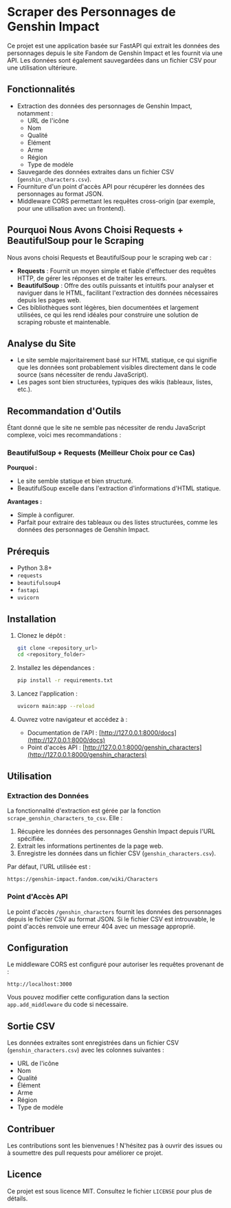 # Scraper des Personnages de Genshin Impact

Ce projet est une application basée sur FastAPI qui extrait les données des personnages depuis le site Fandom de Genshin Impact et les fournit via une API. Les données sont également sauvegardées dans un fichier CSV pour une utilisation ultérieure.

## Fonctionnalités

- Extraction des données des personnages de Genshin Impact, notamment :
  - URL de l'icône
  - Nom
  - Qualité
  - Élément
  - Arme
  - Région
  - Type de modèle
- Sauvegarde des données extraites dans un fichier CSV (`genshin_characters.csv`).
- Fourniture d'un point d'accès API pour récupérer les données des personnages au format JSON.
- Middleware CORS permettant les requêtes cross-origin (par exemple, pour une utilisation avec un frontend).

## Pourquoi Nous Avons Choisi Requests + BeautifulSoup pour le Scraping

Nous avons choisi Requests et BeautifulSoup pour le scraping web car :

- **Requests** : Fournit un moyen simple et fiable d'effectuer des requêtes HTTP, de gérer les réponses et de traiter les erreurs.
- **BeautifulSoup** : Offre des outils puissants et intuitifs pour analyser et naviguer dans le HTML, facilitant l'extraction des données nécessaires depuis les pages web.
- Ces bibliothèques sont légères, bien documentées et largement utilisées, ce qui les rend idéales pour construire une solution de scraping robuste et maintenable.

## Analyse du Site

- Le site semble majoritairement basé sur HTML statique, ce qui signifie que les données sont probablement visibles directement dans le code source (sans nécessiter de rendu JavaScript).
- Les pages sont bien structurées, typiques des wikis (tableaux, listes, etc.).

## Recommandation d'Outils

Étant donné que le site ne semble pas nécessiter de rendu JavaScript complexe, voici mes recommandations :

### BeautifulSoup + Requests (Meilleur Choix pour ce Cas)

**Pourquoi :**

- Le site semble statique et bien structuré.
- BeautifulSoup excelle dans l'extraction d'informations d'HTML statique.

**Avantages :**

- Simple à configurer.
- Parfait pour extraire des tableaux ou des listes structurées, comme les données des personnages de Genshin Impact.

## Prérequis

- Python 3.8+
- `requests`
- `beautifulsoup4`
- `fastapi`
- `uvicorn`

## Installation

1. Clonez le dépôt :

   ```bash
   git clone <repository_url>
   cd <repository_folder>
   ```

2. Installez les dépendances :

   ```bash
   pip install -r requirements.txt
   ```

3. Lancez l'application :

   ```bash
   uvicorn main:app --reload
   ```

4. Ouvrez votre navigateur et accédez à :

   - Documentation de l'API : [http://127.0.0.1:8000/docs](http://127.0.0.1:8000/docs)
   - Point d'accès API : [http://127.0.0.1:8000/genshin_characters](http://127.0.0.1:8000/genshin_characters)

## Utilisation

### Extraction des Données

La fonctionnalité d'extraction est gérée par la fonction `scrape_genshin_characters_to_csv`. Elle :

1. Récupère les données des personnages Genshin Impact depuis l'URL spécifiée.
2. Extrait les informations pertinentes de la page web.
3. Enregistre les données dans un fichier CSV (`genshin_characters.csv`).

Par défaut, l'URL utilisée est :

```
https://genshin-impact.fandom.com/wiki/Characters
```

### Point d'Accès API

Le point d'accès `/genshin_characters` fournit les données des personnages depuis le fichier CSV au format JSON. Si le fichier CSV est introuvable, le point d'accès renvoie une erreur 404 avec un message approprié.

## Configuration

Le middleware CORS est configuré pour autoriser les requêtes provenant de :

```
http://localhost:3000
```

Vous pouvez modifier cette configuration dans la section `app.add_middleware` du code si nécessaire.

## Sortie CSV

Les données extraites sont enregistrées dans un fichier CSV (`genshin_characters.csv`) avec les colonnes suivantes :

- URL de l'icône
- Nom
- Qualité
- Élément
- Arme
- Région
- Type de modèle

## Contribuer

Les contributions sont les bienvenues ! N'hésitez pas à ouvrir des issues ou à soumettre des pull requests pour améliorer ce projet.

## Licence

Ce projet est sous licence MIT. Consultez le fichier `LICENSE` pour plus de détails.
